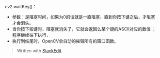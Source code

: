 cv2.waitKey()：
- 参数：是阻塞时间，如果为0的话就是一直阻塞，直到你按下键之后，才阻塞才会消失。
- 当你按下按键时，阻塞就消失了，它就会返回么某个键的ASCII对应的数值
；程序继续往下执行，
- 执行到结尾时，OpenCV会自动的摧毁所有的窗口函数。

> Written with [StackEdit](https://stackedit.io/).
<!--stackedit_data:
eyJoaXN0b3J5IjpbMTM0NDQ3NDg4OSwtMTY2OTE1OTU2NSwxMz
I4Nzc3NjkyLDEwOTkxMjMyNjhdfQ==
-->